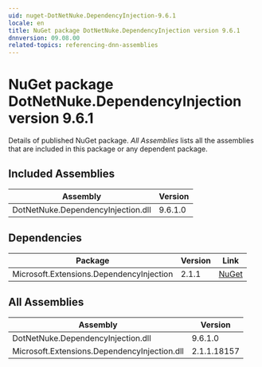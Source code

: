 ```yaml
---
uid: nuget-DotNetNuke.DependencyInjection-9.6.1
locale: en
title: NuGet package DotNetNuke.DependencyInjection version 9.6.1
dnnversion: 09.08.00
related-topics: referencing-dnn-assemblies
---
```


# NuGet package DotNetNuke.DependencyInjection version 9.6.1
Details of published NuGet package.
*All Assemblies* lists all the assemblies that are included in this package or any dependent package.

## Included Assemblies

|Assembly|Version|
|---|---|
|DotNetNuke.DependencyInjection.dll|9.6.1.0|

## Dependencies

|Package|Version|Link|
|---|---|---|
|Microsoft.Extensions.DependencyInjection|2.1.1|[NuGet](https://www.nuget.org/packages/Microsoft.Extensions.DependencyInjection/2.1.1)|

## All Assemblies

|Assembly|Version|
|---|---|
|DotNetNuke.DependencyInjection.dll|9.6.1.0|
|Microsoft.Extensions.DependencyInjection.dll|2.1.1.18157|

